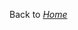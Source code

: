 <!-- TITLE: frequently-aq -->
<!-- SUBTITLE: Frequently Asked Questions Answered! -->





Back to [_Home_](/home)